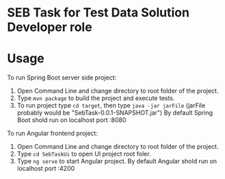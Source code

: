 # SEB Task for Test Data Solution Developer role

# Usage
To run Spring Boot server side project: 

1. Open Command Line and change directory to root folder of the project.
2. Type ```mvn package``` to build the project and execute tests.
3. To run project type ```cd target```, then type ```java -jar jarFile``` (jarFile probably would be "SebTask-0.0.1-SNAPSHOT.jar")
By default Spring Boot shold run on localhost port :8080

To run Angular frontend project: 

1. Open Command Line and change directory to root folder of the project.
2. Type ```cd SebTaskUi``` to open UI project root foler.
3. Type ```ng serve``` to start Angular project.
By default Angular shold run on localhost port :4200
